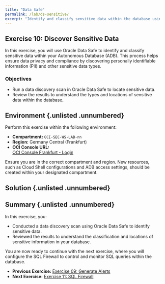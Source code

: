 ```yaml
---
title: "Data Safe"
permalink: /lab/ds-sensitive/
excerpt: "Identify and classify sensitive data within the database using Oracle Data Safe."
---
```

<!-- markdownlint-disable MD024 -->
<!-- markdownlint-disable MD033 -->
<!-- markdownlint-disable MD041 -->

## Exercise 10: Discover Sensitive Data

In this exercise, you will use Oracle Data Safe to identify and classify
sensitive data within your Autonomous Database (ADB). This process helps ensure
data privacy and compliance by discovering personally identifiable information
(PII) and other sensitive data types.

### Objectives

- Run a data discovery scan in Oracle Data Safe to locate sensitive data.
- Review the results to understand the types and locations of sensitive data
  within the database.

## Environment {.unlisted .unnumbered}

Perform this exercise within the following environment:

- **Compartment:** `OCI-SEC-WS-LAB-nn`
- **Region:** Germany Central (Frankfurt)
- **OCI Console URL:**  
  [OCI Console Frankfurt - Login](https://console.eu-frankfurt-1.oraclecloud.com)

Ensure you are in the correct compartment and region. New resources, such as
Cloud Shell configurations and ADB access settings, should be created within
your designated compartment.

## Solution {.unlisted .unnumbered}

## Summary {.unlisted .unnumbered}

In this exercise, you:

- Conducted a data discovery scan using Oracle Data Safe to identify sensitive
  data.
- Reviewed the results to understand the classification and locations of
  sensitive information in your database.

You are now ready to continue with the next exercise, where you will configure
the SQL Firewall to control and monitor SQL queries within the database.

- **Previous Exercise:** [Exercise 09: Generate Alerts](#exercise-09-generate-alerts)
- **Next Exercise:** [Exercise 11: SQL Firewall](#exercise-11-sql-firewall)
